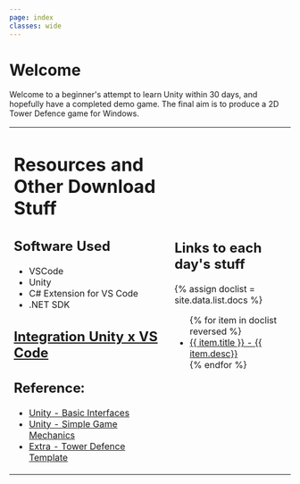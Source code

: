 ```yaml
---
page: index
classes: wide
---
```


# Welcome

Welcome to a beginner's attempt to learn Unity within 30 days, and hopefully have a completed demo game. The final aim is to produce a 2D Tower Defence game for Windows.

<table><tr><td width = "40%">

# Resources and Other Download Stuff

## Software Used
* VSCode
* Unity
* C# Extension for VS Code
* .NET SDK

## [Integration Unity x VS Code](https://code.visualstudio.com/docs/other/unity)

## Reference: 
* [Unity - Basic Interfaces](https://unity3d.com/learn/tutorials/s/interactive-tutorials)
* [Unity - Simple Game Mechanics](https://unity3d.com/learn/tutorials/s/roll-ball-tutorial)
* [Extra - Tower Defence Template](https://unity3d.com/learn/tutorials/s/tower-defense-template)


</td><td width = "30%">

## Links to each day's stuff
{% assign doclist = site.data.list.docs %}
<ul>
{% for item in doclist reversed %}
    <li><a href="{{ item.url }}">{{ item.title }} - {{ item.desc}}</a></li>
{% endfor %}
</ul>

</td></tr></table>